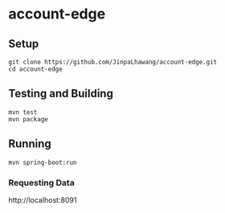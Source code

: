 # account-edge

## Setup

```
git clone https://github.com/JinpaLhawang/account-edge.git
cd account-edge
```

## Testing and Building

```
mvn test
mvn package
```

## Running

```
mvn spring-boot:run
```

### Requesting Data

http://localhost:8091
